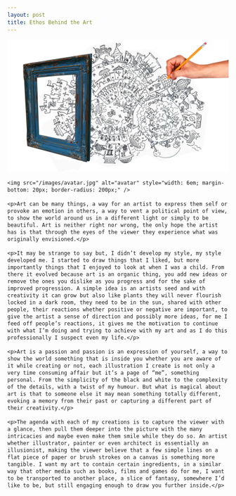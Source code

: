 ```yaml
---
layout: post
title: Ethos Behind the Art
---
```


<section>
	<img src="/images/custom/Ethos.jpg" class="fit image">

	<img src="/images/avatar.jpg" alt="avatar" style="width: 6em; margin-bottom: 20px; border-radius: 200px;" />

	<p>Art can be many things, a way for an artist to express them self or provoke an emotion in others, a way to vent a political point of view, to show the world around us in a different light or simply to be beautiful. Art is neither right nor wrong, the only hope the artist has is that through the eyes of the viewer they experience what was originally envisioned.</p>

	<p>It may be strange to say but, I didn’t develop my style, my style developed me. I started to draw things that I liked, but more importantly things that I enjoyed to look at when I was a child. From there it evolved because art is an organic thing, you add new ideas or remove the ones you dislike as you progress and for the sake of improved progression. A simple idea is an artists seed and with creativity it can grow but also like plants they will never flourish locked in a dark room, they need to be in the sun, shared with other people, their reactions whether positive or negative are important, to give the artist a sense of direction and possibly more ideas, for me I feed off people’s reactions, it gives me the motivation to continue with what I’m doing and trying to achieve with my art and as I do this professionally I suspect even my life.</p>

	<p>Art is a passion and passion is an expression of yourself, a way to show the world something that is inside you whether you are aware of it while creating or not, each illustration I create is not only a very time consuming affair but it’s a page of “me”, something personal. From the simplicity of the black and white to the complexity of the details, with a twist of my humour. But what is magical about art is that to someone else it may mean something totally different, evoking a memory from their past or capturing a different part of their creativity.</p>

	<p>The agenda with each of my creations is to capture the viewer with a glance, then pull them deeper into the picture with the many intricacies and maybe even make them smile while they do so. An artist whether illustrator, painter or even architect is essentially an illusionist, making the viewer believe that a few simple lines on a flat piece of paper or brush strokes on a canvas is something more tangible. I want my art to contain certain ingredients, in a similar way that other media such as books, films and games do for me, I want to be transported to another place, a slice of fantasy, somewhere I’d like to be, but still engaging enough to draw you further inside.</p>
</section>
